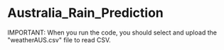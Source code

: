 # Australia_Rain_Prediction
IMPORTANT: When you run the code, you should select and upload the "weatherAUS.csv" file to read CSV.
